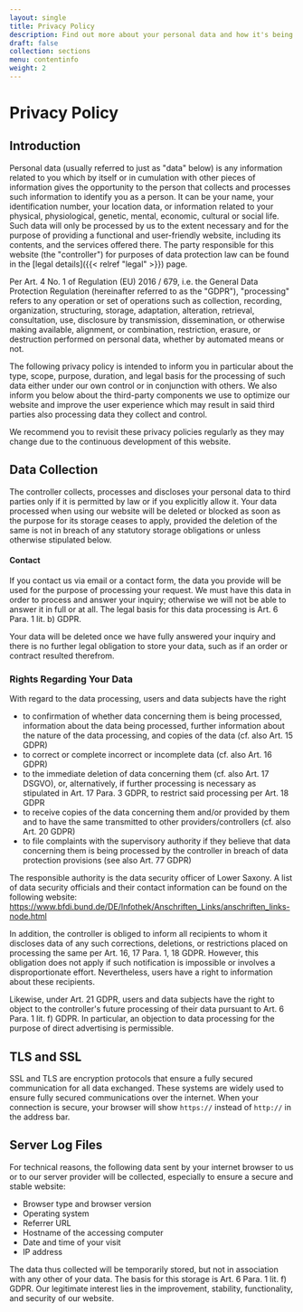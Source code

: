 ```yaml
---
layout: single
title: Privacy Policy
description: Find out more about your personal data and how it's being processed.
draft: false
collection: sections
menu: contentinfo
weight: 2
---
```


# Privacy Policy

## Introduction

Personal data (usually referred to just as "data" below) is any information related to you which by itself or in cumulation with other pieces of information gives the opportunity to the person that collects and processes such information to identify you as a person. It can be your name, your identification number, your location data, or information related to your physical, physiological, genetic, mental, economic, cultural or social life. Such data will only be processed by us to the extent necessary and for the purpose of providing a functional and user-friendly website, including its contents, and the services offered there. The party responsible for this website (the "controller") for purposes of data protection law can be found in the \[legal details]({{< relref "legal" >}}) page.

Per Art. 4 No. 1 of Regulation (EU) 2016 / 679, i.e. the General Data Protection Regulation (hereinafter referred to as the "GDPR"), "processing" refers to any operation or set of operations such as collection, recording, organization, structuring, storage, adaptation, alteration, retrieval, consultation, use, disclosure by transmission, dissemination, or otherwise making available, alignment, or combination, restriction, erasure, or destruction performed on personal data, whether by automated means or not.

The following privacy policy is intended to inform you in particular about the type, scope, purpose, duration, and legal basis for the processing of such data either under our own control or in conjunction with others. We also inform you below about the third-party components we use to optimize our website and improve the user experience which may result in said third parties also processing data they collect and control.

We recommend you to revisit these privacy policies regularly as they may change due to the continuous development of this website.

## Data Collection

The controller collects, processes and discloses your personal data to third parties only if it is permitted by law or if you explicitly allow it. Your data processed when using our website will be deleted or blocked as soon as the purpose for its storage ceases to apply, provided the deletion of the same is not in breach of any statutory storage obligations or unless otherwise stipulated below.

#### Contact

If you contact us via email or a contact form, the data you provide will be used for the purpose of processing your request. We must have this data in order to process and answer your inquiry; otherwise we will not be able to answer it in full or at all. The legal basis for this data processing is Art. 6 Para. 1 lit. b) GDPR.

Your data will be deleted once we have fully answered your inquiry and there is no further legal obligation to store your data, such as if an order or contract resulted therefrom.

### Rights Regarding Your Data

With regard to the data processing, users and data subjects have the right

* to confirmation of whether data concerning them is being processed, information about the data being processed, further information about the nature of the data processing, and copies of the data (cf. also Art. 15 GDPR)
* to correct or complete incorrect or incomplete data (cf. also Art. 16 GDPR)
* to the immediate deletion of data concerning them (cf. also Art. 17 DSGVO), or, alternatively, if further processing is necessary as stipulated in Art. 17 Para. 3 GDPR, to restrict said processing per Art. 18 GDPR
* to receive copies of the data concerning them and/or provided by them and to have the same transmitted to other providers/controllers (cf. also Art. 20 GDPR)
* to file complaints with the supervisory authority if they believe that data concerning them is being processed by the controller in breach of data protection provisions (see also Art. 77 GDPR)

The responsible authority is the data security officer of Lower Saxony. A list of data security officials and their contact information can be found on the following website: <https://www.bfdi.bund.de/DE/Infothek/Anschriften_Links/anschriften_links-node.html>

In addition, the controller is obliged to inform all recipients to whom it discloses data of any such corrections, deletions, or restrictions placed on processing the same per Art. 16, 17 Para. 1, 18 GDPR. However, this obligation does not apply if such notification is impossible or involves a disproportionate effort. Nevertheless, users have a right to information about these recipients.

Likewise, under Art. 21 GDPR, users and data subjects have the right to object to the controller's future processing of their data pursuant to Art. 6 Para. 1 lit. f) GDPR. In particular, an objection to data processing for the purpose of direct advertising is permissible.

## TLS and SSL

SSL and TLS are encryption protocols that ensure a fully secured communication for all data exchanged. These systems are widely used to ensure fully secured communications over the internet. When your connection is secure, your browser will show `https://` instead of `http://` in the address bar.

## Server Log Files

For technical reasons, the following data sent by your internet browser to us or to our server provider will be collected, especially to ensure a secure and stable website:

* Browser type and browser version
* Operating system
* Referrer URL
* Hostname of the accessing computer
* Date and time of your visit
* IP address

The data thus collected will be temporarily stored, but not in association with any other of your data. The basis for this storage is Art. 6 Para. 1 lit. f) GDPR. Our legitimate interest lies in the improvement, stability, functionality, and security of our website.
